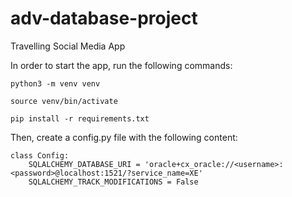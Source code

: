 # adv-database-project

Travelling Social Media App

In order to start the app, run the following commands:

```
python3 -m venv venv
```
```
source venv/bin/activate
```
```
pip install -r requirements.txt
```

Then, create a config.py file with the following content:
```
class Config:
    SQLALCHEMY_DATABASE_URI = 'oracle+cx_oracle://<username>:<password>@localhost:1521/?service_name=XE'
    SQLALCHEMY_TRACK_MODIFICATIONS = False
```